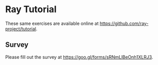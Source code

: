 # Ray Tutorial

These same exercises are available online at https://github.com/ray-project/tutorial.

## Survey

Please fill out the survey at https://goo.gl/forms/sRNmLlBeOnh1XLRJ3.
